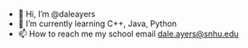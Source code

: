 - 👋 Hi, I’m @daleayers
- 🌱 I’m currently learning C++, Java, Python
- 📫 How to reach me my school email dale.ayers@snhu.edu

<!---
daleayers/daleayers is a ✨ special ✨ repository because its `README.md` (this file) appears on your GitHub profile.
You can click the Preview link to take a look at your changes.
--->
